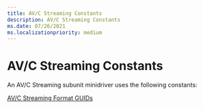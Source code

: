 ```yaml
---
title: AV/C Streaming Constants
description: AV/C Streaming Constants
ms.date: 07/26/2021
ms.localizationpriority: medium
---
```


# AV/C Streaming Constants

An AV/C Streaming subunit minidriver uses the following constants:

[AV/C Streaming Format GUIDs](av-c-streaming-format-guids.md)
